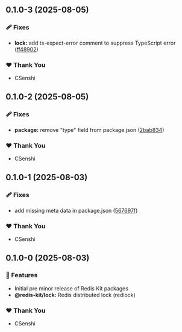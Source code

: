 ## 0.1.0-3 (2025-08-05)

### 🩹 Fixes

- **lock:** add ts-expect-error comment to suppress TypeScript error ([ff48902](https://github.com/CSenshi/redis-kit/commit/ff48902))

### ❤️ Thank You

- CSenshi

## 0.1.0-2 (2025-08-05)

### 🩹 Fixes

- **package:** remove "type" field from package.json ([2bab834](https://github.com/CSenshi/redis-kit/commit/2bab834))

### ❤️ Thank You

- CSenshi

## 0.1.0-1 (2025-08-03)

### 🩹 Fixes

- add missing meta data in package.json ([567697f](https://github.com/CSenshi/redis-kit/commit/567697f))

### ❤️ Thank You

- CSenshi

## 0.1.0-0 (2025-08-03)

### 🚀 Features

- Initial pre minor release of Redis Kit packages
- **@redis-kit/lock:** Redis distributed lock (redlock)

### ❤️ Thank You

- CSenshi